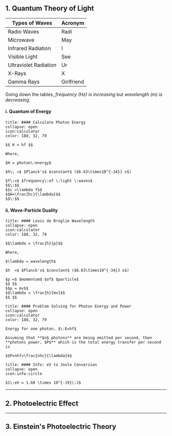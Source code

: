 
## 1. Quantum Theory of Light

| Types of Waves | Acronym |
|---|---|
| Radio Waves | Radi |
| Microwave | May |
| Infrared Radiation | I |
| Visible Light | See |
| Ultraviolet Radiation | Ur |
| X-Rays | X |
| Gamma Rays | Girlfriend |

Going down the tables, *frequency (Hz) is increasing*  but *wavelength (m) is decreasing*.

#### i. Quantum of Energy

```ad-note
title: #### Calculate Photon Energy
collapse: open
icon:calculator
color: 188, 32, 79

$$ H = hf $$

Where, 

$H = photon\:energy$

$h\; =$ $Planck's$ $constant$ ($6.63\times10^{-34}J s$)

$f\:=$ $frequency\:of \:light \:waves$
$$\:$$
$$c =\lambda f$$
$$H=\frac{hc}{\lambda}$$
$$\:$$
```

#### ii. Wave-Particle Duality

```ad-note
title: #### Louis de Broglie Wavelength
collapse: open
icon:calculator
color: 188, 32, 79

$$\lambda = \frac{h}{p}$$

Where,

$\lambda = wavelength$

$h  =$ $Planck's$ $constant$ ($6.63\times10^{-34}J s$)

$p =$ $momentum$ $of$ $particle$
$$ $$
$$p = mv$$
$$\lambda = \frac{h}{mv}$$
$$ $$
```

```ad-note
title: #### Problem Solving for Photon Energy and Power
collapse: open
icon:calculator
color: 188, 32, 79

Energy for one photon, $\:E=hf$

Assuming that **$n$ photons** are being emitted per second, then **photons power, $P$** which is the total energy transfer per second is

$$P=nhf=\frac{nhc}{\lambda}$$
```

```ad-note
title: #### Info: eV to Joule Conversion
collapse: open
icon:info-circle

$1\:eV = 1.60 \times 10^{-19}\:J$ 
```

---
## 2. Photoelectric Effect


---

## 3. Einstein's Photoelectric Theory